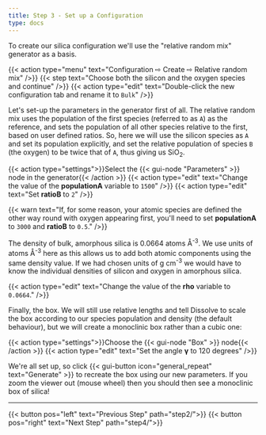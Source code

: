 ```yaml
---
title: Step 3 - Set up a Configuration
type: docs
---
```



To create our silica configuration we'll use the "relative random mix" generator as a basis.

{{< action type="menu" text="Configuration &#8680; Create &#8680; Relative random mix" />}}
{{< step text="Choose both the silicon and the oxygen species and continue" />}}
{{< action type="edit" text="Double-click the new configuration tab and rename it to `Bulk`" />}}


Let's set-up the parameters in the generator first of all. The relative random mix uses the population of the first species (referred to as `A`) as the reference, and sets the population of all other species relative to the first, based on user defined ratios. So, here we will use the silicon species as `A` and set its population explicitly, and set the relative population of species `B` (the oxygen) to be twice that of `A`, thus giving us SiO<sub>2</sub>.

{{< action type="settings">}}Select the {{< gui-node "Parameters" >}} node in the generator{{< /action >}}
{{< action type="edit" text="Change the value of the **populationA** variable to `1500`" />}}
{{< action type="edit" text="Set **ratioB** to `2`" />}}

{{< warn text="If, for some reason, your atomic species are defined the other way round with oxygen appearing first, you'll need to set **populationA** to `3000` and **ratioB** to `0.5`." />}}

The density of bulk, amorphous silica is 0.0664 atoms &#8491;<sup>-3</sup>. We use units of atoms &#8491;<sup>-3</sup> here as this allows us to add both atomic components using the same density value. If we had chosen units of g cm<sup>-3</sup> we would have to know the individual densities of silicon and oxygen in amorphous silica.

{{< action type="edit" text="Change the value of the **rho** variable to `0.0664`." />}}


Finally, the box. We will still use relative lengths and tell Dissolve to scale the box according to our species population and density (the default behaviour), but we will create a monoclinic box rather than a cubic one:

{{< action type="settings">}}Choose the {{< gui-node "Box" >}} node{{< /action >}}
{{< action type="edit" text="Set the angle **&gamma;** to 120 degrees" />}}


We're all set up, so click {{< gui-button icon="general_repeat" text="Generate" >}} to recreate the box using our new parameters. If you zoom the viewer out (mouse wheel) then you should then see a monoclinic box of silica!

* * *
{{< button pos="left" text="Previous Step" path="step2/">}}
{{< button pos="right" text="Next Step" path="step4/">}}
